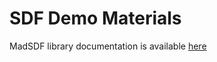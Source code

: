 # SDF Demo Materials

MadSDF library documentation is available [here](../../../Libraries/MadSDF.md)

